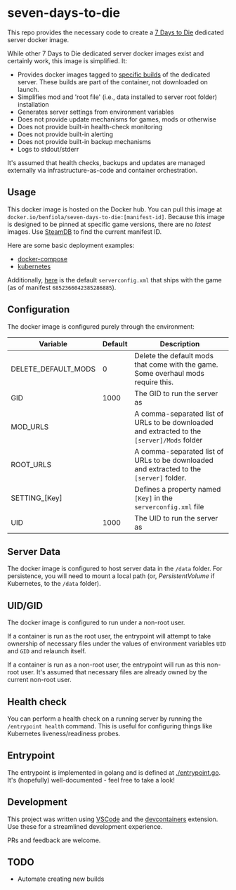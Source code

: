 # seven-days-to-die

This repo provides the necessary code to create a [7 Days to Die](https://7daystodie.com/) dedicated server docker image.

While other 7 Days to Die dedicated server docker images exist and certainly work, this image is simplified. It:

- Provides docker images tagged to [specific builds](https://steamdb.info/depot/294422/manifests/) of the dedicated server. These builds are part of the container, not downloaded on launch.
- Simplifies mod and 'root file' (i.e., data installed to server root folder) installation
- Generates server settings from environment variables
- Does not provide update mechanisms for games, mods or otherwise
- Does not provide built-in health-check monitoring
- Does not provide built-in alerting
- Does not provide built-in backup mechanisms
- Logs to stdout/stderr

It's assumed that health checks, backups and updates are managed externally via infrastructure-as-code and container orchestration.

## Usage

This docker image is hosted on the Docker hub. You can pull this image at `docker.io/benfiola/seven-days-to-die:[manifest-id]`. Because this image is designed to be pinned at specific game versions, there are no _latest_ images. Use [SteamDB](https://steamdb.info/depot/294422/manifests/) to find the current manifest ID.

Here are some basic deployment examples:

- [docker-compose](./examples/docker-compose.yaml)
- [kubernetes](./examples/kubernetes.yaml)

Additionally, [here](./examples/default-serverconfig.xml) is the default `serverconfig.xml` that ships with the game (as of manifest `6852366042385286885`).

## Configuration

The docker image is configured purely through the environment:

| Variable            | Default | Description                                                                                 |
| ------------------- | ------- | ------------------------------------------------------------------------------------------- |
| DELETE_DEFAULT_MODS | 0       | Delete the default mods that come with the game. Some overhaul mods require this.           |
| GID                 | 1000    | The GID to run the server as                                                                |
| MOD_URLS            |         | A comma-separated list of URLs to be downloaded and extracted to the `[server]/Mods` folder |
| ROOT_URLS           |         | A comma-separated list of URLs to be downloaded and extracted to the `[server]` folder.     |
| SETTING\_[Key]      |         | Defines a property named `[Key]` in the `serverconfig.xml` file                             |
| UID                 | 1000    | The UID to run the server as                                                                |

## Server Data

The docker image is configured to host server data in the `/data` folder. For persistence, you will need to mount a local path (or, _PersistentVolume_ if Kubernetes, to the `/data` folder).

## UID/GID

The docker image is configured to run under a non-root user.

If a container is run as the root user, the entrypoint will attempt to take ownership of necessary files under the values of environment variables `UID` and `GID` and relaunch itself.

If a container is run as a non-root user, the entrypoint will run as this non-root user. It's assumed that necessary files are already owned by the current non-root user.

## Health check

You can perform a health check on a running server by running the `/entrypoint health` command. This is useful for configuring things like Kubernetes liveness/readiness probes.

## Entrypoint

The entrypoint is implemented in golang and is defined at [./entrypoint.go](./entrypoint.go). It's (hopefully) well-documented - feel free to take a look!

## Development

This project was written using [VSCode](https://code.visualstudio.com/) and the [devcontainers](https://marketplace.visualstudio.com/items?itemName=ms-vscode-remote.remote-containers) extension. Use these for a streamlined development experience.

PRs and feedback are welcome.

## TODO

- Automate creating new builds
